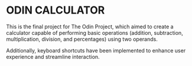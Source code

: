 # ODIN CALCULATOR

This is the final project for The Odin Project, which aimed to create a calculator capable of performing basic operations (addition, subtraction, multiplication, division, and percentages) using two operands.

Additionally, keyboard shortcuts have been implemented to enhance user experience and streamline interaction.
